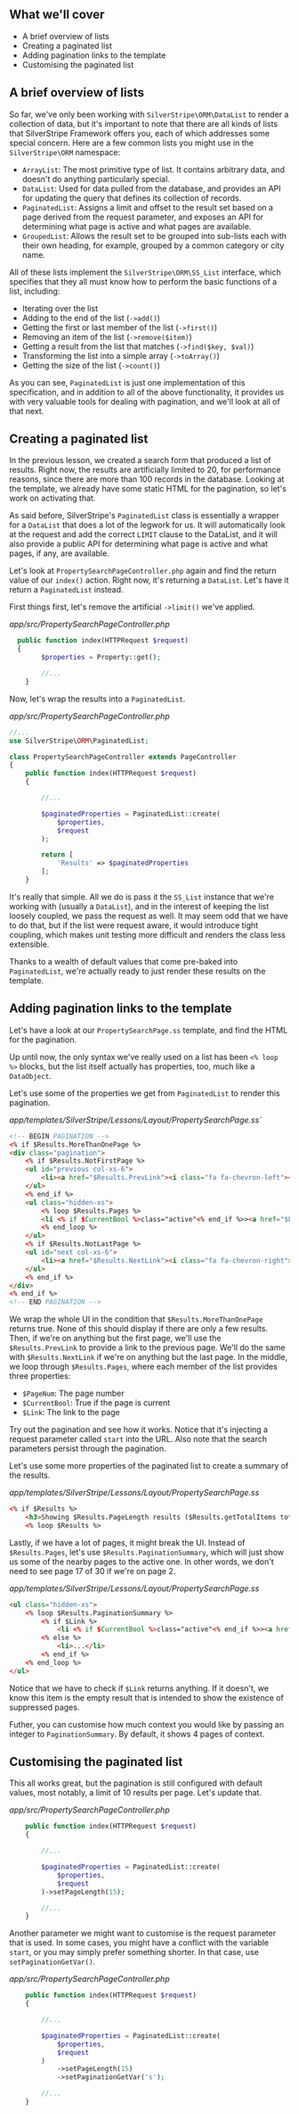 ## What we'll cover
* A brief overview of lists
* Creating a paginated list
* Adding pagination links to the template
* Customising the paginated list

## A brief overview of lists

So far, we've only been working with `SilverStripe\ORM\DataList` to render a collection of data, but it's important to note that there are all kinds of lists that SilverStripe Framework offers you, each of which addresses some special concern. Here are a few common lists you might use in the `SilverStripe\ORM` namespace:
* `ArrayList`: The most primitive type of list. It contains arbitrary data, and doesn't do anything particularly special.
* `DataList`: Used for data pulled from the database, and provides an API for updating the query that defines its collection of records.
* `PaginatedList`: Assigns a limit and offset to the result set based on a page derived from the request parameter, and exposes an API for determining what page is active and what pages are available.
* `GroupedList`: Allows the result set to be grouped into sub-lists each with their own heading, for example, grouped by a common category or city name.

All of these lists implement the `SilverStripe\ORM\SS_List` interface, which specifies that they all must know how to perform the basic functions of a list, including:

* Iterating over the list
* Adding to the end of the list (`->add()`)
* Getting the first or last member of the list (`->first()`)
* Removing an item of the list (`->remove($item)`)
* Getting a result from the list that matches (`->find($key, $val)`)
* Transforming the list into a simple array (`->toArray()`)
* Getting the size of the list (`->count()`)

As you can see, `PaginatedList` is just one implementation of this specification, and in addition to all of the above functionality, it provides us with very valuable tools for dealing with pagination, and we'll look at all of that next.

## Creating a paginated list

In the previous lesson, we created a search form that produced a list of results. Right now, the results are artificially limited to 20, for performance reasons, since there are more than 100 records in the database. Looking at the template, we already have some static HTML for the pagination, so let's work on activating that.

As said before, SilverStripe's `PaginatedList` class is essentially a wrapper for a `DataList` that does a lot of the legwork for us. It will automatically look at the request and add the correct `LIMIT` clause to the DataList, and it will also provide a public API for determining what page is active and what pages, if any, are available.

Let's look at `PropertySearchPageController.php` again and find the return value of our `index()` action. Right now, it's returning a `DataList`. Let's have it return a `PaginatedList` instead.

First things first, let's remove the artificial `->limit()` we've applied.

*app/src/PropertySearchPageController.php*
```php
  public function index(HTTPRequest $request)
  {
        $properties = Property::get();

        //...
    }
```

Now, let's wrap the results into a `PaginatedList`.

*app/src/PropertySearchPageController.php*
```php
//...
use SilverStripe\ORM\PaginatedList;

class PropertySearchPageController extends PageController
{
    public function index(HTTPRequest $request)
    {

        //...

        $paginatedProperties = PaginatedList::create(
            $properties,
            $request
        );

        return [
            'Results' => $paginatedProperties
        ];
    }
```

It's really that simple. All we do is pass it the `SS_List` instance that we're working with (usually a `DataList`), and in the interest of keeping the list loosely coupled, we pass the request as well. It may seem odd that we have to do that, but if the list were request aware, it would introduce tight coupling, which makes unit testing more difficult and renders the class less extensible.

Thanks to a wealth of default values that come pre-baked into `PaginatedList`, we're actually ready to just render these results on the template.

## Adding pagination links to the template

Let's have a look at our `PropertySearchPage.ss` template, and find the HTML for the pagination.

Up until now, the only syntax we've really used on a list has been `<% loop %>` blocks, but the list itself actually has properties, too, much like a `DataObject`.

Let's use some of the properties we get from `PaginatedList` to render this pagination.

*app/templates/SilverStripe/Lessons/Layout/PropertySearchPage.ss`*
```html
<!-- BEGIN PAGINATION -->
<% if $Results.MoreThanOnePage %>
<div class="pagination">
    <% if $Results.NotFirstPage %>
    <ul id="previous col-xs-6">
        <li><a href="$Results.PrevLink"><i class="fa fa-chevron-left"></i></a></li>
    </ul>
    <% end_if %>
    <ul class="hidden-xs">
        <% loop $Results.Pages %>
        <li <% if $CurrentBool %>class="active"<% end_if %>><a href="$Link">$PageNum</a></li>
        <% end_loop %>
    </ul>
    <% if $Results.NotLastPage %>
    <ul id="next col-xs-6">
        <li><a href="$Results.NextLink"><i class="fa fa-chevron-right"></i></a></li>
    </ul>
    <% end_if %>
</div>
<% end_if %>
<!-- END PAGINATION -->
```

We wrap the whole UI in the condition that `$Results.MoreThanOnePage` returns true. None of this should display if there are only a few results. Then, if we're on anything but the first page, we'll use the `$Results.PrevLink` to provide a link to the previous page. We'll do the same with `$Results.NextLink` if we're on anything but the last page. In the middle, we loop through `$Results.Pages`, where each member of the list provides three properties:

* `$PageNum`: The page number
* `$CurrentBool`: True if the page is current
* `$Link`: The link to the page

Try out the pagination and see how it works. Notice that it's injecting a request parameter called `start` into the URL. Also note that the search parameters persist through the pagination.

Let's use some more properties of the paginated list to create a summary of the results.

*app/templates/SilverStripe/Lessons/Layout/PropertySearchPage.ss*
```html
<% if $Results %>
    <h3>Showing $Results.PageLength results ($Results.getTotalItems total)</h3>
    <% loop $Results %>
```

Lastly, if we have a lot of pages, it might break the UI. Instead of `$Results.Pages`, let's use `$Results.PaginationSummary`, which will just show us some of the nearby pages to the active one. In other words, we don't need to see page 17 of 30 if we're on page 2.

*app/templates/SilverStripe/Lessons/Layout/PropertySearchPage.ss*
```html
<ul class="hidden-xs">
    <% loop $Results.PaginationSummary %>
        <% if $Link %>
            <li <% if $CurrentBool %>class="active"<% end_if %>><a href="$Link">$PageNum</a></li>
        <% else %>
            <li>...</li>
        <% end_if %>
    <% end_loop %>
</ul>
```
Notice that we have to check if `$Link` returns anything. If it doesn't, we know this item is the empty result that is intended to show the existence of suppressed pages.

Futher, you can customise how much context you would like by passing an integer to `PaginationSummary`. By default, it shows 4 pages of context.

## Customising the paginated list

This all works great, but the pagination is still configured with default values, most notably, a limit of 10 results per page. Let's update that.

*app/src/PropertySearchPageController.php*
```php
    public function index(HTTPRequest $request)
    {

        //...

        $paginatedProperties = PaginatedList::create(
            $properties,
            $request
        )->setPageLength(15);

        //...
    }
```

Another parameter we might want to customise is the request parameter that is used. In some cases, you might have a conflict with the variable `start`, or you may simply prefer something shorter. In that case, use `setPaginationGetVar()`.

*app/src/PropertySearchPageController.php*
```php
    public function index(HTTPRequest $request)
    {

        //...

        $paginatedProperties = PaginatedList::create(
            $properties,
            $request
        )
            ->setPageLength(15)
            ->setPaginationGetVar('s');

        //...
    }
```
